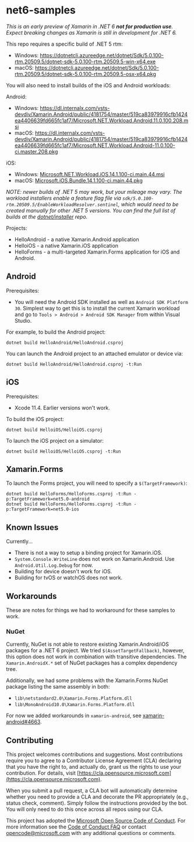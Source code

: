 # net6-samples

_This is an *early* preview of Xamarin in .NET 6 **not for production use**. Expect breaking changes as Xamarin is still in development for .NET 6._

This repo requires a specific build of .NET 5 rtm:

* Windows: https://dotnetcli.azureedge.net/dotnet/Sdk/5.0.100-rtm.20509.5/dotnet-sdk-5.0.100-rtm.20509.5-win-x64.exe
* macOS: https://dotnetcli.azureedge.net/dotnet/Sdk/5.0.100-rtm.20509.5/dotnet-sdk-5.0.100-rtm.20509.5-osx-x64.pkg

You will also need to install builds of the iOS and Android workloads:

Android:
* Windows: https://dl.internalx.com/vsts-devdiv/Xamarin.Android/public/4181754/master/519ca83979916cfb1424ea4406639fd665fc1af7/Microsoft.NET.Workload.Android.11.0.100.208.msi
* macOS: https://dl.internalx.com/vsts-devdiv/Xamarin.Android/public/4181754/master/519ca83979916cfb1424ea4406639fd665fc1af7/Microsoft.NET.Workload.Android-11.0.100-ci.master.208.pkg

iOS:

* Windows: [Microsoft.NET.Workload.iOS.14.1.100-ci.main.44.msi](https://bosstoragemirror.blob.core.windows.net/wrench/jenkins/main/42bd13cbdc282c8a3685100591721919cd809bd8/484/package/Microsoft.NET.Workload.iOS.14.1.100-ci.main.44.msi)
* macOS: [Microsoft.iOS.Bundle.14.1.100-ci.main.44.pkg](https://bosstoragemirror.blob.core.windows.net/wrench/jenkins/main/923aef0838a64d7c2886716806c669d107fa399b/467/package/Microsoft.iOS.Bundle.14.1.100-ci.main.44.pkg)

_NOTE: newer builds of .NET 5 *may* work, but your mileage may vary.
The workload installers enable a feature flag file via
`sdk/5.0.100-rtm.20509.5/EnableWorkloadResolver.sentinel`, which would
need to be created manually for other .NET 5 versions. You can find
the full list of builds at the [dotnet/installer][dotnet/installer]
repo._

Projects:

* HelloAndroid - a native Xamarin.Android application
* HelloiOS - a native Xamarin.iOS application
* HelloForms - a multi-targeted Xamarin.Forms application for iOS and Android.

[dotnet/installer]: https://github.com/dotnet/installer#installers-and-binaries

## Android

Prerequisites:

* You will need the Android SDK installed as well as `Android SDK Platform 30`. Simplest way to get this is to install the current Xamarin workload and go to `Tools > Android > Android SDK Manager` from within Visual Studio.

For example, to build the Android project:

    dotnet build HelloAndroid/HelloAndroid.csproj

You can launch the Android project to an attached emulator or device via:

    dotnet build HelloAndroid/HelloAndroid.csproj -t:Run

## iOS

Prerequisites:

* Xcode 11.4. Earlier versions won't work.

To build the iOS project:

    dotnet build HelloiOS/HelloiOS.csproj

To launch the iOS project on a simulator:

    dotnet build HelloiOS/HelloiOS.csproj -t:Run

## Xamarin.Forms

To launch the Forms project, you will need to specify a `$(TargetFramework)`:

    dotnet build HelloForms/HelloForms.csproj -t:Run -p:TargetFramework=net5.0-android
    dotnet build HelloForms/HelloForms.csproj -t:Run -p:TargetFramework=net5.0-ios

## Known Issues

Currently...

* There is not a way to setup a binding project for Xamarin.iOS.
* `System.Console.WriteLine` does not work on Xamarin.Android. Use
  `Android.Util.Log.Debug` for now.
* Building for device doesn't work for iOS.
* Building for tvOS or watchOS does not work.

## Workarounds

These are notes for things we had to workaround for these samples to work.

### NuGet

Currently, NuGet is not able to restore existing Xamarin.Android/iOS
packages for a .NET 6 project. We tried `$(AssetTargetFallback)`,
however, this option does not work in combination with transitive
dependencies. The `Xamarin.AndroidX.*` set of NuGet packages has a
complex dependency tree.

Additionally, we had some problems with the Xamarin.Forms NuGet
package listing the same assembly in both:

* `lib\netstandard2.0\Xamarin.Forms.Platform.dll`
* `lib\MonoAndroid10.0\Xamarin.Forms.Platform.dll`

For now we added workarounds in `xamarin-android`, see
[xamarin-android#4663](https://github.com/xamarin/xamarin-android/pull/4663).

## Contributing

This project welcomes contributions and suggestions.  Most contributions require you to agree to a
Contributor License Agreement (CLA) declaring that you have the right to, and actually do, grant us
the rights to use your contribution. For details, visit [https://cla.opensource.microsoft.com](https://cla.opensource.microsoft.com).

When you submit a pull request, a CLA bot will automatically determine whether you need to provide
a CLA and decorate the PR appropriately (e.g., status check, comment). Simply follow the instructions
provided by the bot. You will only need to do this once across all repos using our CLA.

This project has adopted the [Microsoft Open Source Code of Conduct](https://opensource.microsoft.com/codeofconduct/).
For more information see the [Code of Conduct FAQ](https://opensource.microsoft.com/codeofconduct/faq/) or
contact [opencode@microsoft.com](mailto:opencode@microsoft.com) with any additional questions or comments.
